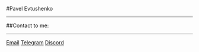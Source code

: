 #Pavel Evtushenko

---

##Contact to me:

---

[Email](mailto:whatisclamp@gmail.com)
[Telegram](https://t.me/stclamp)
[Discord](https://discordapp.com/users/310482656984956928)
